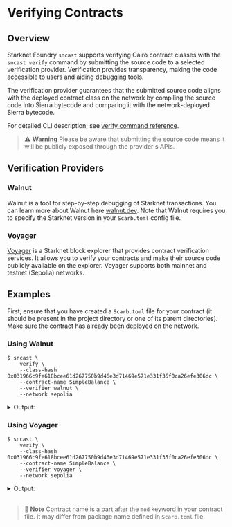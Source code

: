 # Verifying Contracts

## Overview

Starknet Foundry `sncast` supports verifying Cairo contract classes with the `sncast verify` command by submitting the source code to a selected verification provider. Verification provides transparency, making the code accessible to users and aiding debugging tools.

The verification provider guarantees that the submitted source code aligns with the deployed contract class on the network by compiling the source code into Sierra bytecode and comparing it with the network-deployed Sierra bytecode.

For detailed CLI description, see [verify command reference](../appendix/sncast/verify.md).

> ⚠️ **Warning**
> Please be aware that submitting the source code means it will be publicly exposed through the provider's APIs.

## Verification Providers

### Walnut

Walnut is a tool for step-by-step debugging of Starknet transactions. You can learn more about Walnut here [walnut.dev](https://walnut.dev). Note that Walnut requires you to specify the Starknet version in your `Scarb.toml` config file.

### Voyager

[Voyager](https://voyager.online) is a Starknet block explorer that provides contract verification services. It allows you to verify your contracts and make their source code publicly available on the explorer. Voyager supports both mainnet and testnet (Sepolia) networks.

## Examples

First, ensure that you have created a `Scarb.toml` file for your contract (it should be present in the project directory or one of its parent directories). Make sure the contract has already been deployed on the network.

### Using Walnut

<!-- { "ignored_output": true, "replace_network": false } -->
```shell
$ sncast \
    verify \
    --class-hash 0x031966c9fe618bcee61d267750b9d46e3d71469e571e331f35f0ca26efe306dc \
    --contract-name SimpleBalance \
    --verifier walnut \
    --network sepolia
```

<details>
<summary>Output:</summary>

```shell

    You are about to submit the entire workspace code to the third-party verifier at walnut.

    Important: Make sure your project does not include sensitive information like private keys.

    Are you sure you want to proceed? (Y/n): Y

command: verify
message: Contract verification has started. You can check the verification status at the following link: https://app.walnut.dev/verification/status/77f1d905-fdb4-4280-b7d6-57cd029d1259.
```

</details>

### Using Voyager

<!-- { "ignored_output": true, "replace_network": false } -->
```shell
$ sncast \
    verify \
    --class-hash 0x031966c9fe618bcee61d267750b9d46e3d71469e571e331f35f0ca26efe306dc \
    --contract-name SimpleBalance \
    --verifier voyager \
    --network sepolia
```

<details>
<summary>Output:</summary>

```shell

    You are about to submit the entire workspace code to the third-party verifier at voyager.

    Important: Make sure your project's Scarb.toml does not include sensitive information like private keys.

    Are you sure you want to proceed? (Y/n): Y

command: verify
message: Contract verification has started. You can check the verification status at the following link: https://api.voyager.online/beta/class-verify/job/{job_id}.
```

</details>
<br>

> 📝 **Note**
> Contract name is a part after the `mod` keyword in your contract file. It may differ from package name defined in `Scarb.toml` file.
